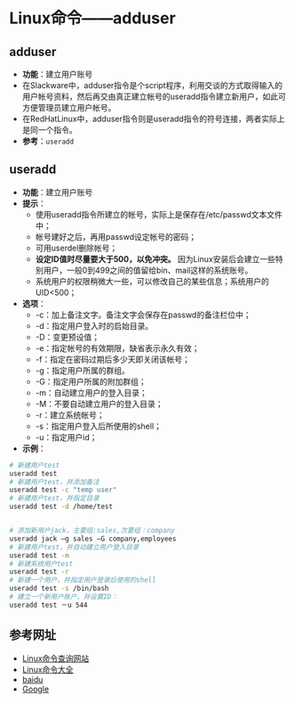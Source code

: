 # Linux命令——adduser

## adduser 
* **功能**：建立用户账号
* 在Slackware中，adduser指令是个script程序，利用交谈的方式取得输入的用户帐号资料，然后再交由真正建立帐号的useradd指令建立新用户，如此可方便管理员建立用户帐号。
* 在RedHatLinux中，adduser指令则是useradd指令的符号连接，两者实际上是同一个指令。
* **参考**：`useradd`


## useradd
* **功能**：建立用户账号
* **提示**：
	* 使用useradd指令所建立的帐号，实际上是保存在/etc/passwd文本文件中；
	* 帐号建好之后，再用passwd设定帐号的密码；
	* 可用userdel删除帐号；
	* **设定ID值时尽量要大于500，以免冲突。** 因为Linux安装后会建立一些特别用户，一般0到499之间的值留给bin、mail这样的系统账号。
	* 系统用户的权限稍微大一些，可以修改自己的某些信息；系统用户的UID<500；
* **选项**： 
	* -c：加上备注文字。备注文字会保存在passwd的备注栏位中； 
	* -d：指定用户登入时的启始目录。
	* -D：变更预设值； 
	* -e：指定帐号的有效期限，缺省表示永久有效；
	*  -f：指定在密码过期后多少天即关闭该帐号；
	* -g：指定用户所属的群组。 
	* -G：指定用户所属的附加群组； 
	* -m：自动建立用户的登入目录； 
	* -M：不要自动建立用户的登入目录；
	* -r：建立系统帐号； 
	* -s：指定用户登入后所使用的shell；
	* -u：指定用户id；
* **示例**：

```bash
# 新建用户test
useradd test 
# 新建用户test，并添加备注
useradd test -c "temp user"
# 新建用户test，并指定目录
useradd test -d /home/test


# 添加新用户jack，主要组:sales,次要组：company
useradd jack –g sales –G company,employees 
# 新建用户test，并自动建立用户登入目录
useradd test -m
# 新建系统用户test
useradd test -r 
# 新建一个用户，并指定用户登录后使用的shell
useradd test -s /bin/bash
# 建立一个新用户账户，并设置ID：
useradd test －u 544
```


## 参考网址
* [Linux命令查询网站](http://www.lx138.com/)
* [Linux命令大全](http://man.linuxde.net/)
* [baidu](http://baidu.com/)
* [Google](http://google.com.hk)